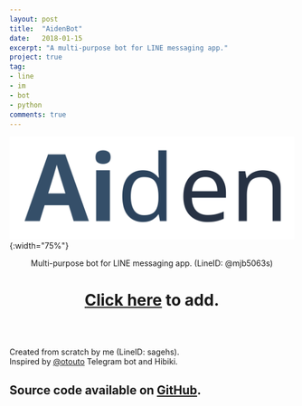 ```yaml
---
layout: post
title:  "AidenBot"
date:   2018-01-15
excerpt: "A multi-purpose bot for LINE messaging app."
project: true
tag:
- line
- im
- bot
- python
comments: true
---
```


![Aiden](/assets/img/projects/aiden.svg){:width="75%"}

<p align="center">Multi-purpose bot for LINE messaging app. (LineID: @<wbr>mjb5063s)</p>
<h1 align="center"><a href="https://line.me/R/ti/p/@mjb5063s">Click here</a> to add.</h1>

<br>
<br>

Created from scratch by me (LineID: sagehs).  
Inspired by [@otouto](https://github.com/topkecleon/otouto)
Telegram bot and Hibiki.

<h2>Source code available on <a href="https://github.com/laymonage/AidenBot">GitHub</a>.</h2>
